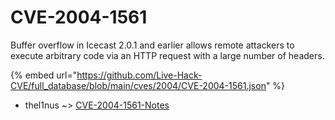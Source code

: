 # CVE-2004-1561

Buffer overflow in Icecast 2.0.1 and earlier allows remote attackers to execute arbitrary code via an HTTP request with a large number of headers.

{% embed url="https://github.com/Live-Hack-CVE/full_database/blob/main/cves/2004/CVE-2004-1561.json" %}


* thel1nus ~> [CVE-2004-1561-Notes](https://www.alice-snow.ru/2004/database/cve-2004-1561/cve-2004-1561-notes-thel1nus)